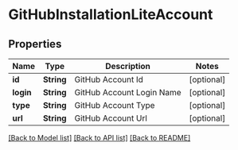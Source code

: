 # GitHubInstallationLiteAccount

## Properties
Name | Type | Description | Notes
------------ | ------------- | ------------- | -------------
**id** | **String** | GitHub Account Id | [optional] 
**login** | **String** | GitHub Account Login Name | [optional] 
**type** | **String** | GitHub Account Type | [optional] 
**url** | **String** | GitHub Account Url | [optional] 

[[Back to Model list]](../README.md#documentation-for-models) [[Back to API list]](../README.md#documentation-for-api-endpoints) [[Back to README]](../README.md)


